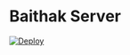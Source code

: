 # Baithak Server

[![Deploy](https://www.herokucdn.com/deploy/button.svg)](https://baithak-app.herokuapp.com/)
